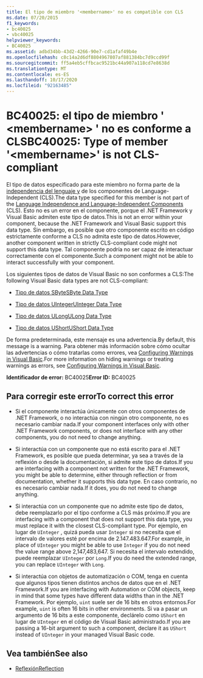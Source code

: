 ```yaml
---
title: El tipo de miembro '<membername>' no es compatible con CLS
ms.date: 07/20/2015
f1_keywords:
- bc40025
- vbc40025
helpviewer_keywords:
- BC40025
ms.assetid: adbd34bb-43d2-4266-90e7-cd1afaf49b4e
ms.openlocfilehash: c8c14a2d6df8804967807af881384bc7d9ccd99f
ms.sourcegitcommit: ff5a4eb5cffbcac9521bc44a907a118cd7e8638d
ms.translationtype: MT
ms.contentlocale: es-ES
ms.lasthandoff: 10/17/2020
ms.locfileid: "92163485"
---
```

# <a name="bc40025-type-of-member-membername-is-not-cls-compliant"></a><span data-ttu-id="ef6d4-102">BC40025: el tipo de miembro ' \<membername> ' no es conforme a CLS</span><span class="sxs-lookup"><span data-stu-id="ef6d4-102">BC40025: Type of member '\<membername>' is not CLS-compliant</span></span>

<span data-ttu-id="ef6d4-103">El tipo de datos especificado para este miembro no forma parte de la [independencia del lenguaje y](../../../standard/language-independence-and-language-independent-components.md) de los componentes de Language-Independent (CLS).</span><span class="sxs-lookup"><span data-stu-id="ef6d4-103">The data type specified for this member is not part of the [Language Independence and Language-Independent Components](../../../standard/language-independence-and-language-independent-components.md) (CLS).</span></span> <span data-ttu-id="ef6d4-104">Esto no es un error en el componente, porque el .NET Framework y Visual Basic admiten este tipo de datos.</span><span class="sxs-lookup"><span data-stu-id="ef6d4-104">This is not an error within your component, because the .NET Framework and Visual Basic support this data type.</span></span> <span data-ttu-id="ef6d4-105">Sin embargo, es posible que otro componente escrito en código estrictamente conforme a CLS no admita este tipo de datos.</span><span class="sxs-lookup"><span data-stu-id="ef6d4-105">However, another component written in strictly CLS-compliant code might not support this data type.</span></span> <span data-ttu-id="ef6d4-106">Tal componente podría no ser capaz de interactuar correctamente con el componente.</span><span class="sxs-lookup"><span data-stu-id="ef6d4-106">Such a component might not be able to interact successfully with your component.</span></span>

 <span data-ttu-id="ef6d4-107">Los siguientes tipos de datos de Visual Basic no son conformes a CLS:</span><span class="sxs-lookup"><span data-stu-id="ef6d4-107">The following Visual Basic data types are not CLS-compliant:</span></span>

- [<span data-ttu-id="ef6d4-108">Tipo de datos SByte</span><span class="sxs-lookup"><span data-stu-id="ef6d4-108">SByte Data Type</span></span>](../data-types/sbyte-data-type.md)

- [<span data-ttu-id="ef6d4-109">Tipo de datos UInteger</span><span class="sxs-lookup"><span data-stu-id="ef6d4-109">UInteger Data Type</span></span>](../data-types/uinteger-data-type.md)

- [<span data-ttu-id="ef6d4-110">Tipo de datos ULong</span><span class="sxs-lookup"><span data-stu-id="ef6d4-110">ULong Data Type</span></span>](../data-types/ulong-data-type.md)

- [<span data-ttu-id="ef6d4-111">Tipo de datos UShort</span><span class="sxs-lookup"><span data-stu-id="ef6d4-111">UShort Data Type</span></span>](../data-types/ushort-data-type.md)

 <span data-ttu-id="ef6d4-112">De forma predeterminada, este mensaje es una advertencia.</span><span class="sxs-lookup"><span data-stu-id="ef6d4-112">By default, this message is a warning.</span></span> <span data-ttu-id="ef6d4-113">Para obtener más información sobre cómo ocultar las advertencias o cómo tratarlas como errores, vea [Configuring Warnings in Visual Basic](/visualstudio/ide/configuring-warnings-in-visual-basic).</span><span class="sxs-lookup"><span data-stu-id="ef6d4-113">For more information on hiding warnings or treating warnings as errors, see [Configuring Warnings in Visual Basic](/visualstudio/ide/configuring-warnings-in-visual-basic).</span></span>

 <span data-ttu-id="ef6d4-114">**Identificador de error:** BC40025</span><span class="sxs-lookup"><span data-stu-id="ef6d4-114">**Error ID:** BC40025</span></span>

## <a name="to-correct-this-error"></a><span data-ttu-id="ef6d4-115">Para corregir este error</span><span class="sxs-lookup"><span data-stu-id="ef6d4-115">To correct this error</span></span>

- <span data-ttu-id="ef6d4-116">Si el componente interactúa únicamente con otros componentes de .NET Framework, o no interactúa con ningún otro componente, no es necesario cambiar nada.</span><span class="sxs-lookup"><span data-stu-id="ef6d4-116">If your component interfaces only with other .NET Framework components, or does not interface with any other components, you do not need to change anything.</span></span>

- <span data-ttu-id="ef6d4-117">Si interactúa con un componente que no está escrito para el .NET Framework, es posible que pueda determinar, ya sea a través de la reflexión o desde la documentación, si admite este tipo de datos.</span><span class="sxs-lookup"><span data-stu-id="ef6d4-117">If you are interfacing with a component not written for the .NET Framework, you might be able to determine, either through reflection or from documentation, whether it supports this data type.</span></span> <span data-ttu-id="ef6d4-118">En caso contrario, no es necesario cambiar nada.</span><span class="sxs-lookup"><span data-stu-id="ef6d4-118">If it does, you do not need to change anything.</span></span>

- <span data-ttu-id="ef6d4-119">Si interactúa con un componente que no admite este tipo de datos, debe reemplazarlo por el tipo conforme a CLS más próximo.</span><span class="sxs-lookup"><span data-stu-id="ef6d4-119">If you are interfacing with a component that does not support this data type, you must replace it with the closest CLS-compliant type.</span></span> <span data-ttu-id="ef6d4-120">Por ejemplo, en lugar de `UInteger` , quizá pueda usar `Integer` si no necesita que el intervalo de valores esté por encima de 2.147.483.647.</span><span class="sxs-lookup"><span data-stu-id="ef6d4-120">For example, in place of `UInteger` you might be able to use `Integer` if you do not need the value range above 2,147,483,647.</span></span> <span data-ttu-id="ef6d4-121">Si necesita el intervalo extendido, puede reemplazar `UInteger` por `Long`.</span><span class="sxs-lookup"><span data-stu-id="ef6d4-121">If you do need the extended range, you can replace `UInteger` with `Long`.</span></span>

- <span data-ttu-id="ef6d4-122">Si interactúa con objetos de automatización o COM, tenga en cuenta que algunos tipos tienen distintos anchos de datos que en el .NET Framework.</span><span class="sxs-lookup"><span data-stu-id="ef6d4-122">If you are interfacing with Automation or COM objects, keep in mind that some types have different data widths than in the .NET Framework.</span></span> <span data-ttu-id="ef6d4-123">Por ejemplo, `uint` suele ser de 16 bits en otros entornos.</span><span class="sxs-lookup"><span data-stu-id="ef6d4-123">For example, `uint` is often 16 bits in other environments.</span></span> <span data-ttu-id="ef6d4-124">Si va a pasar un argumento de 16 bits a este componente, declárelo como `UShort` en lugar de `UInteger` en el código de Visual Basic administrado.</span><span class="sxs-lookup"><span data-stu-id="ef6d4-124">If you are passing a 16-bit argument to such a component, declare it as `UShort` instead of `UInteger` in your managed Visual Basic code.</span></span>

## <a name="see-also"></a><span data-ttu-id="ef6d4-125">Vea también</span><span class="sxs-lookup"><span data-stu-id="ef6d4-125">See also</span></span>

- [<span data-ttu-id="ef6d4-126">Reflexión</span><span class="sxs-lookup"><span data-stu-id="ef6d4-126">Reflection</span></span>](../../../framework/reflection-and-codedom/reflection.md)

